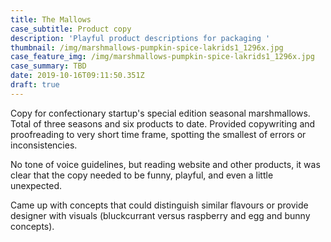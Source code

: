 ```yaml
---
title: The Mallows
case_subtitle: Product copy
description: 'Playful product descriptions for packaging '
thumbnail: /img/marshmallows-pumpkin-spice-lakrids1_1296x.jpg
case_feature_img: /img/marshmallows-pumpkin-spice-lakrids1_1296x.jpg
case_summary: TBD
date: 2019-10-16T09:11:50.351Z
draft: true
---
```

Copy for confectionary startup's special edition seasonal marshmallows. Total of three seasons and six products to date. Provided copywriting and proofreading to very short time frame, spotting the smallest of errors or inconsistencies. 

No tone of voice guidelines, but reading website and other products, it was clear that the copy needed to be funny, playful, and even a little unexpected. 

Came up with concepts that could distinguish similar flavours or provide designer with visuals (bluckcurrant versus raspberry and egg and bunny concepts).

![]()
